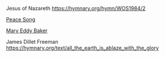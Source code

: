 Jesus of Nazareth
https://hymnary.org/hymn/WOS1984/2

[Peace Song](https://hymnary.org/hymn/WOS1984/3)

[Mary Eddy Baker](https://hymnary.org/person/Eddy_MB1)


James Dillet Freeman
https://hymnary.org/text/all_the_earth_is_ablaze_with_the_glory
